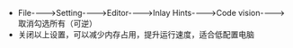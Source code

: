 - File---->Setting---->Editor---->Inlay Hints---->Code vision---->取消勾选所有（可逆）
- 关闭以上设置，可以减少内存占用，提升运行速度，适合低配置电脑
